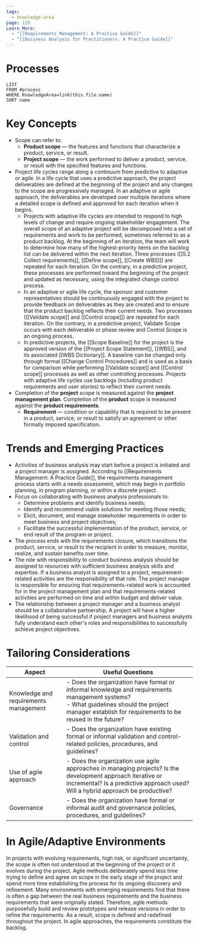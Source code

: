 ```yaml
---
tags:
  - knowledge-area
page: 129
Learn More:
  - "[[Requirements Management: A Practice Guide]]"
  - "[[Business Analysis for Practitioners. A Practice Guide]]"
---
```

# Processes
```dataview
LIST
FROM #process 
WHERE KnowledgeArea=link(this.file.name)
SORT name
```
# Key Concepts
- Scope can refer to:
	- **Product scope** — the features and functions that characterize a product, service, or result.
	- **Project scope** — the work performed to deliver a product, service, or result with the specified features and functions.
- Project life cycles range along a continuum from predictive to adaptive or agile. In a life cycle that uses a predictive approach, the project deliverables are defined at the beginning of the project and any changes to the scope are progressively managed. In an adaptive or agile approach, the deliverables are developed over multiple iterations where a detailed scope is defined and approved for each iteration when it begins.
	- Projects with adaptive life cycles are intended to respond to high levels of change and require ongoing stakeholder engagement. The overall scope of an adaptive project will be decomposed into a set of requirements and work to be performed, sometimes referred to as a product backlog. At the beginning of an iteration, the team will work to determine how many of the highest-priority items on the backlog list can be delivered within the next iteration. Three processes ([[5.2 Collect requirements]], [[Define scope]], [[Create WBS]]) are repeated for each iteration. On the contrary, in a predictive project, these processes are performed toward the beginning of the project and updated as necessary, using the integrated change control process.
	- In an adaptive or agile life cycle, the sponsor and customer representatives should be continuously engaged with the project to provide feedback on deliverables as they are created and to ensure that the product backlog reflects their current needs. Two processes ([[Validate scope]] and [[Control scope]]) are repeated for each iteration. On the contrary, in a predictive project, Validate Scope occurs with each deliverable or phase review and Control Scope is an ongoing process.
	- In predictive projects, the [[Scope Baseline]] for the project is the approved version of the [[Project Scope Statement]], [[WBS]], and its associated [[WBS Dictionary]]. A baseline can be changed only through formal [[Change Control Procedures]] and is used as a basis for comparison while performing [[Validate scope]] and [[Control scope]] processes as well as other controlling processes. Projects with adaptive life cycles use backlogs (including product requirements and user stories) to reflect their current needs.
- Completion of the **project** scope is measured against the **project management plan**. Completion of the **product** scope is measured against the **product requirements**.
	- **Requirement** — condition or capability that is required to be present in a product, service, or result to satisfy an agreement or other formally imposed specification.

# Trends and Emerging Practices
- Activities of business analysis may start before a project is initiated and a project manager is assigned. According to [[Requirements Management: A Practice Guide]], the requirements management process starts with a needs assessment, which may begin in portfolio planning, in program planning, or within a discrete project.
- Focus on collaborating with business analysis professionals to:
	- Determine problems and identify business needs;  
	- Identify and recommend viable solutions for meeting those needs;
	- Elicit, document, and manage stakeholder requirements in order to meet business and project objectives;
	- Facilitate the successful implementation of the product, service, or end result of the program or project.
- The process ends with the requirements closure, which transitions the product, service, or result to the recipient in order to measure, monitor, realize, and sustain benefits over time.
- The role with responsibility to conduct business analysis should be assigned to resources with sufficient business analysis skills and expertise. If a business analyst is assigned to a project, requirement-related activities are the responsibility of that role. The project manager is responsible for ensuring that requirements-related work is accounted for in the project management plan and that requirements-related activities are performed on time and within budget and deliver value.
- The relationship between a project manager and a business analyst should be a collaborative partnership. A project will have a higher likelihood of being successful if project managers and business analysts fully understand each other's roles and responsibilities to successfully achieve project objectives.
# Tailoring Considerations
| Aspect | Useful Questions |
| ---- | ---- |
| Knowledge and requirements management | - Does the organization have formal or informal knowledge and requirements management systems?<br>- What guidelines should the project manager establish for requirements to be reused in the future? |
| Validation and control | - Does the organization have existing formal or informal validation and control-related policies, procedures, and guidelines? |
| Use of agile approach | - Does the organization use agile approaches in managing projects? Is the development approach iterative or incremental? Is a predictive approach used? Will a hybrid approach be productive? |
| Governance | - Does the organization have formal or informal audit and governance policies, procedures, and guidelines? |
# In Agile/Adaptive Environments
In projects with evolving requirements, high risk, or significant uncertainty, the scope is often not understood at the beginning of the project or it evolves during the project. Agile methods deliberately spend less time trying to define and agree on scope in the early stage of the project and spend more time establishing the process for its ongoing discovery and refinement. Many environments with emerging requirements find that there is often a gap between the real business requirements and the business requirements that were originally stated. Therefore, agile methods purposefully build and review prototypes and release versions in order to refine the requirements. As a result, scope is defined and redefined throughout the project. In agile approaches, the requirements constitute the backlog.
